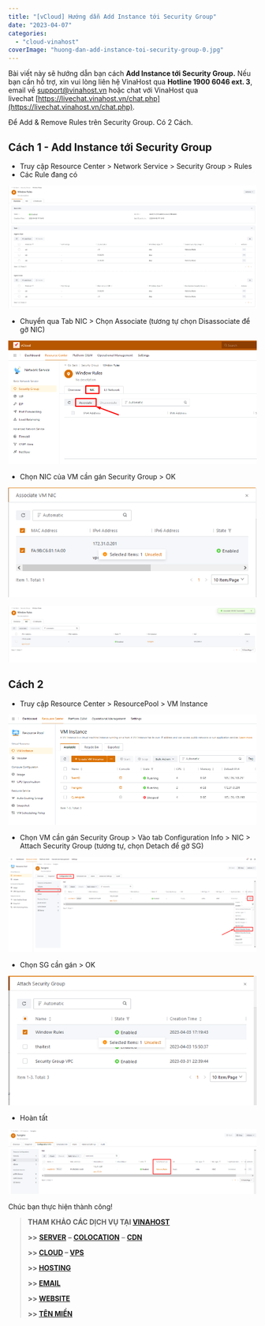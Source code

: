 ```yaml
---
title: "[vCloud] Hướng dẫn Add Instance tới Security Group"
date: "2023-04-07"
categories: 
  - "cloud-vinahost"
coverImage: "huong-dan-add-instance-toi-security-group-0.jpg"
---
```


Bài viết này sẽ hướng dẫn bạn cách **Add Instance tới Security Group.** Nếu bạn cần hỗ trợ, xin vui lòng liên hệ VinaHost qua **Hotline 1900 6046 ext. 3**, email về [support@vinahost.vn](mailto:support@vinahost.vn) hoặc chat với VinaHost qua livechat [https://livechat.vinahost.vn/chat.php](https://livechat.vinahost.vn/chat.php).

Để Add & Remove Rules trên Security Group. Có 2 Cách.

## Cách 1 - Add Instance tới Security Group

- Truy cập Resource Center > Network Service > Security Group > Rules
- Các Rule đang có

![Add Instance](images/huong-dan-add-instance-toi-security-group-1.png)

- Chuyển qua Tab NIC > Chọn Associate (tương tự chọn Disassociate để gỡ NIC)

![](images/huong-dan-add-instance-toi-security-group-2.png)

- Chọn NIC của VM cần gán Security Group > OK

![](images/huong-dan-add-instance-toi-security-group-3.png)

![](images/huong-dan-add-instance-toi-security-group-9.png)

## Cách 2

- Truy cập Resource Center > ResourcePool > VM Instance

![](images/huong-dan-add-instance-toi-security-group-4.png)

- Chọn VM cần gán Security Group > Vào tab Configuration Info > NIC > Attach Security Group (tương tự, chọn Detach để gỡ SG)

![](images/huong-dan-add-instance-toi-security-group-8.png)

- Chọn SG cần gán > OK

![Instance](images/huong-dan-add-instance-toi-security-group-6.png)

- Hoàn tất

![](images/huong-dan-add-instance-toi-security-group-7.png)

Chúc bạn thực hiện thành công!

> **THAM KHẢO CÁC DỊCH VỤ TẠI [VINAHOST](https://kb.vinahost.vn/)**
> 
> **\>>** [**SERVER**](https://vinahost.vn/thue-may-chu-rieng/) **–** [**COLOCATION**](https://vinahost.vn/colocation.html) – [**CDN**](https://vinahost.vn/dich-vu-cdn-chuyen-nghiep)
> 
> **\>> [CLOUD](https://vinahost.vn/cloud-server-gia-re/) – [VPS](https://vinahost.vn/vps-ssd-chuyen-nghiep/)**
> 
> **\>> [HOSTING](https://vinahost.vn/wordpress-hosting)**
> 
> **\>> [EMAIL](https://vinahost.vn/email-hosting)**
> 
> **\>> [WEBSITE](http://vinawebsite.vn/)**
> 
> **\>> [TÊN MIỀN](https://vinahost.vn/ten-mien-gia-re/)**
